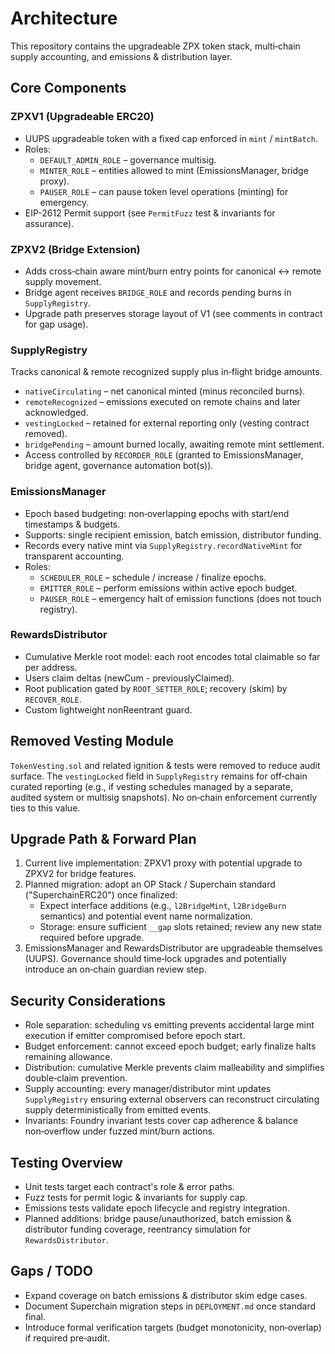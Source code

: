 # Architecture

This repository contains the upgradeable ZPX token stack, multi‑chain supply accounting, and emissions & distribution layer.

## Core Components

### ZPXV1 (Upgradeable ERC20)
* UUPS upgradeable token with a fixed cap enforced in `mint` / `mintBatch`.
* Roles:
	* `DEFAULT_ADMIN_ROLE` – governance multisig.
	* `MINTER_ROLE` – entities allowed to mint (EmissionsManager, bridge proxy).
	* `PAUSER_ROLE` – can pause token level operations (minting) for emergency.
* EIP-2612 Permit support (see `PermitFuzz` test & invariants for assurance).

### ZPXV2 (Bridge Extension)
* Adds cross‑chain aware mint/burn entry points for canonical ↔ remote supply movement.
* Bridge agent receives `BRIDGE_ROLE` and records pending burns in `SupplyRegistry`.
* Upgrade path preserves storage layout of V1 (see comments in contract for gap usage).

### SupplyRegistry
Tracks canonical & remote recognized supply plus in‑flight bridge amounts.
* `nativeCirculating` – net canonical minted (minus reconciled burns).
* `remoteRecognized` – emissions executed on remote chains and later acknowledged.
* `vestingLocked` – retained for external reporting only (vesting contract removed).
* `bridgePending` – amount burned locally, awaiting remote mint settlement.
* Access controlled by `RECORDER_ROLE` (granted to EmissionsManager, bridge agent, governance automation bot(s)).

### EmissionsManager
* Epoch based budgeting: non‑overlapping epochs with start/end timestamps & budgets.
* Supports: single recipient emission, batch emission, distributor funding.
* Records every native mint via `SupplyRegistry.recordNativeMint` for transparent accounting.
* Roles:
	* `SCHEDULER_ROLE` – schedule / increase / finalize epochs.
	* `EMITTER_ROLE` – perform emissions within active epoch budget.
	* `PAUSER_ROLE` – emergency halt of emission functions (does not touch registry).

### RewardsDistributor
* Cumulative Merkle root model: each root encodes total claimable so far per address.
* Users claim deltas (newCum - previouslyClaimed).
* Root publication gated by `ROOT_SETTER_ROLE`; recovery (skim) by `RECOVER_ROLE`.
* Custom lightweight nonReentrant guard.

## Removed Vesting Module
`TokenVesting.sol` and related ignition & tests were removed to reduce audit surface. The `vestingLocked` field in `SupplyRegistry` remains for off‑chain curated reporting (e.g., if vesting schedules managed by a separate, audited system or multisig snapshots). No on‑chain enforcement currently ties to this value.

## Upgrade Path & Forward Plan
1. Current live implementation: ZPXV1 proxy with potential upgrade to ZPXV2 for bridge features.
2. Planned migration: adopt an OP Stack / Superchain standard ("SuperchainERC20") once finalized:
	 * Expect interface additions (e.g., `l2BridgeMint`, `l2BridgeBurn` semantics) and potential event name normalization.
	 * Storage: ensure sufficient `__gap` slots retained; review any new state required before upgrade.
3. EmissionsManager and RewardsDistributor are upgradeable themselves (UUPS). Governance should time‑lock upgrades and potentially introduce an on‑chain guardian review step.

## Security Considerations
* Role separation: scheduling vs emitting prevents accidental large mint execution if emitter compromised before epoch start.
* Budget enforcement: cannot exceed epoch budget; early finalize halts remaining allowance.
* Distribution: cumulative Merkle prevents claim malleability and simplifies double‑claim prevention.
* Supply accounting: every manager/distributor mint updates `SupplyRegistry` ensuring external observers can reconstruct circulating supply deterministically from emitted events.
* Invariants: Foundry invariant tests cover cap adherence & balance non‑overflow under fuzzed mint/burn actions.

## Testing Overview
* Unit tests target each contract's role & error paths.
* Fuzz tests for permit logic & invariants for supply cap.
* Emissions tests validate epoch lifecycle and registry integration.
* Planned additions: bridge pause/unauthorized, batch emission & distributor funding coverage, reentrancy simulation for `RewardsDistributor`.

## Gaps / TODO
* Expand coverage on batch emissions & distributor skim edge cases.
* Document Superchain migration steps in `DEPLOYMENT.md` once standard final.
* Introduce formal verification targets (budget monotonicity, non‑overlap) if required pre‑audit.

